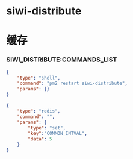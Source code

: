 # siwi-distribute

# 缓存

### SIWI_DISTRIBUTE:COMMANDS_LIST
```json
{
    "type": "shell",
    "command": "pm2 restart siwi-distribute",
    "params": {}
}
```

```json
{
    "type": "redis",
    "command": "",
    "params": {
        "type": "set",
        "key":"COMMON_INTVAL",
        "data": 5
    }
}
```